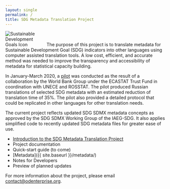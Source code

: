 ```yaml
---
layout: single
permalink: /
title: SDG Metadata Translation Project
---
```

<img alt="Sustainable Development Goals Icon" src="{{ site.baseurl }}/assets/img/sdg-icon.png" class="align-left" style="max-width:25%" />
The purpose of this project is to translate metadata for Sustainable Development Goal (SDG) indicators into other languages using computer assisted translation tools. A low cost, efficient, and accurate method was needed to improve the transparency and accessibility of metadata for statistical capacity building.

In January-March 2020, a [pilot](/sdg-metadata/pilot/) was conducted as the result of a collaboration by the World Bank Group under the ECASTAT Trust Fund in coordination with UNECE and ROSSTAT. The pilot produced Russian translations of selected SDG metadata with an estimated reduction of translation time of 35%. The pilot also provided a detailed protocol that could be replicated in other languages for other translation needs.

The current project reflects updated SDG SDMX metadata concepts as approved by the SDG SDMX Working Group of the IAEG-SDG. It also applies simplified code to recently updated SDG metadata files for greater ease of use.

* [Introduction to the SDG Metadata Translation Project](https://docs.google.com/presentation/d/1v3tKfPeldopX8uD3d97RC7HyK0RSJF3QQdHQLTKjUjo)
* Project documentation
* Quick-start guide (to come)
* [Metadata]({{ site.baseurl }}/metadata/)
* Notes for Developers
* Preview of planned updates

For more information about the project, please email contact@odenterprise.org.
